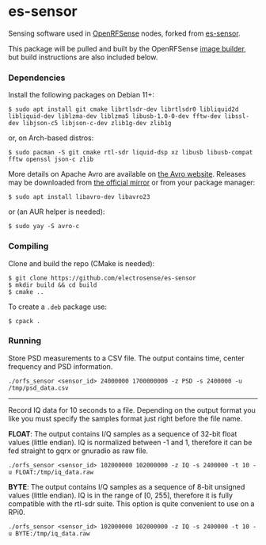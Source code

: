 
# es-sensor 

Sensing software used in [OpenRFSense](https://github.com/openrfsense) nodes, forked from [es-sensor](https://github.com/electrosense/es-sensor).

This package will be pulled and built by the OpenRFSense [image builder](https://github.com/openrfsense/image), but build instructions are also included below.

### Dependencies

Install the following packages on Debian 11+:

```shell
$ sudo apt install git cmake librtlsdr-dev librtlsdr0 libliquid2d libliquid-dev liblzma-dev liblzma5 libusb-1.0-0-dev fftw-dev libssl-dev libjson-c5 libjson-c-dev zlib1g-dev zlib1g
```

or, on Arch-based distros:
```shell
$ sudo pacman -S git cmake rtl-sdr liquid-dsp xz libusb libusb-compat fftw openssl json-c zlib
```

More details on Apache Avro are available on [the Avro website](http://avro.apache.org). Releases may be downloaded from [the official mirror](https://dlcdn.apache.org/avro/) or from your package manager:

```shell
$ sudo apt install libavro-dev libavro23
```

or (an AUR helper is needed):
```shell
$ sudo yay -S avro-c
```

### Compiling

Clone and build the repo (CMake is needed):

```shell
$ git clone https://github.com/electrosense/es-sensor
$ mkdir build && cd build
$ cmake ..
```

To create a `.deb` package use:

```shell
$ cpack .
```

### Running

Store PSD measurements to a CSV file. The output contains time, center frequency and PSD information.

```
./orfs_sensor <sensor_id> 24000000 1700000000 -z PSD -s 2400000 -u /tmp/psd_data.csv
```

---

Record IQ data for 10 seconds to a file. Depending on the output format you like you must specify the samples format 
just right before the file name.

**FLOAT**: The output contains I/Q samples as a sequence of 32-bit float values 
(little endian). IQ is normalized between -1 and 1, therefore it can be fed straight to gqrx or gnuradio as raw file.

```
./orfs_sensor <sensor_id> 102000000 102000000 -z IQ -s 2400000 -t 10 -u FLOAT:/tmp/iq_data.raw
```

**BYTE**: The output contains I/Q samples as a sequence of 8-bit unsigned values 
(little endian). IQ is in the range of [0, 255], therefore it is fully compatible 
with the rtl-sdr suite. This option is quite convenient to use on a RPi0.

```
./orfs_sensor <sensor_id> 102000000 102000000 -z IQ -s 2400000 -t 10 -u BYTE:/tmp/iq_data.raw
```